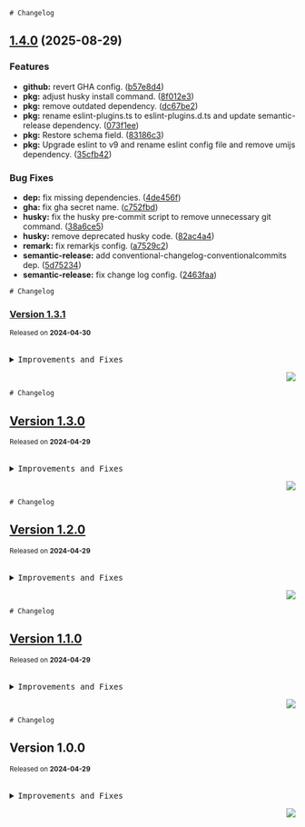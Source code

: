 <a name="readme-top"></a>

```
# Changelog
```

## [1.4.0](https://github.com/citadel2024/team-lint/compare/v1.3.1...v1.4.0) (2025-08-29)

### Features

- **github:** revert GHA config. ([b57e8d4](https://github.com/citadel2024/team-lint/commit/b57e8d43739cf602c0a41212cdea67a7633276e8))
- **pkg:** adjust husky install command. ([8f012e3](https://github.com/citadel2024/team-lint/commit/8f012e371145c702e114d326ee90c73948d73196))
- **pkg:** remove outdated dependency. ([dc67be2](https://github.com/citadel2024/team-lint/commit/dc67be21dfcfe3203b028a3b0a319ffceb4233cf))
- **pkg:** rename eslint-plugins.ts to eslint-plugins.d.ts and update semantic-release dependency. ([073f1ee](https://github.com/citadel2024/team-lint/commit/073f1ee9b7e1e25c3cb71ec9d5480a50d879574e))
- **pkg:** Restore schema field. ([83186c3](https://github.com/citadel2024/team-lint/commit/83186c3a10a16221bdd1aa663e48f7daf9840b62))
- **pkg:** Upgrade eslint to v9 and rename eslint config file and remove umijs dependency. ([35cfb42](https://github.com/citadel2024/team-lint/commit/35cfb42a93d8369d394c5dfc5abc086a3b48f2fe))

### Bug Fixes

- **dep:** fix missing dependencies. ([4de456f](https://github.com/citadel2024/team-lint/commit/4de456fc643bee8eac6dfce58ff27c6e0cbf1bf2))
- **gha:** fix gha secret name. ([c752fbd](https://github.com/citadel2024/team-lint/commit/c752fbde6d8b2d2bb8cd6ff742ea6a8081c3b4ab))
- **husky:** fix the husky pre-commit script to remove unnecessary git command. ([38a6ce5](https://github.com/citadel2024/team-lint/commit/38a6ce51eeb95c179e844a384d6b381cb4f978ac))
- **husky:** remove deprecated husky code. ([82ac4a4](https://github.com/citadel2024/team-lint/commit/82ac4a4c5dcd96f8fe0d55f717b400cb593fa467))
- **remark:** fix remarkjs config. ([a7529c2](https://github.com/citadel2024/team-lint/commit/a7529c2c1467cbe2d8f56de8fa77d08221481a9a))
- **semantic-release:** add conventional-changelog-conventionalcommits dep. ([5d75234](https://github.com/citadel2024/team-lint/commit/5d7523444172bc08d709efc502c38a81ad64be0f))
- **semantic-release:** fix change log config. ([2463faa](https://github.com/citadel2024/team-lint/commit/2463faac1d7edce2c5641d36bc9db9897ec61d0b))

<a name="readme-top"></a>

```
# Changelog
```

### [Version 1.3.1](https://github.com/citadel2024/team-lint/compare/v1.3.0...v1.3.1)

<sup>Released on **2024-04-30**</sup>

<br/>

<details>
<summary><kbd>Improvements and Fixes</kbd></summary>

</details>

<div align="right">

[![](https://img.shields.io/badge/-BACK_TO_TOP-151515?style=flat-square)](#readme-top)

</div>

<a name="readme-top"></a>

```
# Changelog
```

## [Version 1.3.0](https://github.com/citadel2024/team-lint/compare/v1.2.0...v1.3.0)

<sup>Released on **2024-04-29**</sup>

<br/>

<details>
<summary><kbd>Improvements and Fixes</kbd></summary>

</details>

<div align="right">

[![](https://img.shields.io/badge/-BACK_TO_TOP-151515?style=flat-square)](#readme-top)

</div>

<a name="readme-top"></a>

```
# Changelog
```

## [Version 1.2.0](https://github.com/citadel2024/team-lint/compare/v1.1.0...v1.2.0)

<sup>Released on **2024-04-29**</sup>

<br/>

<details>
<summary><kbd>Improvements and Fixes</kbd></summary>

</details>

<div align="right">

[![](https://img.shields.io/badge/-BACK_TO_TOP-151515?style=flat-square)](#readme-top)

</div>

<a name="readme-top"></a>

```
# Changelog
```

## [Version 1.1.0](https://github.com/citadel2024/team-lint/compare/v1.0.0...v1.1.0)

<sup>Released on **2024-04-29**</sup>

<br/>

<details>
<summary><kbd>Improvements and Fixes</kbd></summary>

</details>

<div align="right">

[![](https://img.shields.io/badge/-BACK_TO_TOP-151515?style=flat-square)](#readme-top)

</div>

<a name="readme-top"></a>

```
# Changelog
```

## Version 1.0.0

<sup>Released on **2024-04-29**</sup>

<br/>

<details>
<summary><kbd>Improvements and Fixes</kbd></summary>

</details>

<div align="right">

[![](https://img.shields.io/badge/-BACK_TO_TOP-151515?style=flat-square)](#readme-top)

</div>
